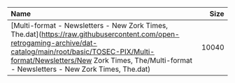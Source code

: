 |Name|Size|
|:---|---:|
|[Multi-format - Newsletters - New Zork Times, The.dat](https://raw.githubusercontent.com/open-retrogaming-archive/dat-catalog/main/root/basic/TOSEC-PIX/Multi-format/Newsletters/New Zork Times, The/Multi-format - Newsletters - New Zork Times, The.dat)|10040|
